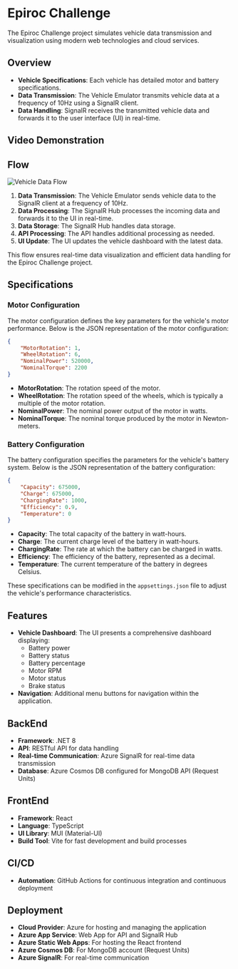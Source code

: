 # Epiroc Challenge

The Epiroc Challenge project simulates vehicle data transmission and visualization using modern web technologies and cloud services.

## Overview

- **Vehicle Specifications**: Each vehicle has detailed motor and battery specifications.
- **Data Transmission**: The Vehicle Emulator transmits vehicle data at a frequency of 10Hz using a SignalR client.
- **Data Handling**: SignalR receives the transmitted vehicle data and forwards it to the user interface (UI) in real-time.

## Video Demonstration




## Flow

![Vehicle Data Flow](https://github.com/user-attachments/assets/ba99e895-a16f-45de-9a2c-f91dc6dbf2be)

1. **Data Transmission**: The Vehicle Emulator sends vehicle data to the SignalR client at a frequency of 10Hz.
2. **Data Processing**: The SignalR Hub processes the incoming data and forwards it to the UI in real-time.
3. **Data Storage**: The SignalR Hub handles data storage.
4. **API Processing**: The API handles additional processing as needed.
5. **UI Update**: The UI updates the vehicle dashboard with the latest data.

This flow ensures real-time data visualization and efficient data handling for the Epiroc Challenge project.

## Specifications

### Motor Configuration
The motor configuration defines the key parameters for the vehicle's motor performance. Below is the JSON representation of the motor configuration:

```json
{
    "MotorRotation": 1,
    "WheelRotation": 6,  
    "NominalPower": 520000,
    "NominalTorque": 2200
}
```

- **MotorRotation**: The rotation speed of the motor.
- **WheelRotation**: The rotation speed of the wheels, which is typically a multiple of the motor rotation.
- **NominalPower**: The nominal power output of the motor in watts.
- **NominalTorque**: The nominal torque produced by the motor in Newton-meters.

### Battery Configuration
The battery configuration specifies the parameters for the vehicle's battery system. Below is the JSON representation of the battery configuration:

```json
{
    "Capacity": 675000,
    "Charge": 675000,
    "ChargingRate": 1000,
    "Efficiency": 0.9,
    "Temperature": 0
}
```

- **Capacity**: The total capacity of the battery in watt-hours.
- **Charge**: The current charge level of the battery in watt-hours.
- **ChargingRate**: The rate at which the battery can be charged in watts.
- **Efficiency**: The efficiency of the battery, represented as a decimal.
- **Temperature**: The current temperature of the battery in degrees Celsius.

These specifications can be modified in the `appsettings.json` file to adjust the vehicle's performance characteristics.

## Features

- **Vehicle Dashboard**: The UI presents a comprehensive dashboard displaying:
    - Battery power
    - Battery status
    - Battery percentage
    - Motor RPM
    - Motor status
    - Brake status
- **Navigation**: Additional menu buttons for navigation within the application.

## BackEnd

- **Framework**: .NET 8
- **API**: RESTful API for data handling
- **Real-time Communication**: Azure SignalR for real-time data transmission
- **Database**: Azure Cosmos DB configured for MongoDB API (Request Units)

## FrontEnd

- **Framework**: React
- **Language**: TypeScript
- **UI Library**: MUI (Material-UI)
- **Build Tool**: Vite for fast development and build processes

## CI/CD

- **Automation**: GitHub Actions for continuous integration and continuous deployment

## Deployment

- **Cloud Provider**: Azure for hosting and managing the application
- **Azure App Service**: Web App for API and SignalR Hub
- **Azure Static Web Apps**: For hosting the React frontend
- **Azure Cosmos DB**: For MongoDB account (Request Units)
- **Azure SignalR**: For real-time communication

